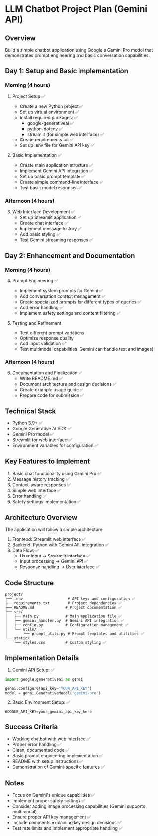 # LLM Chatbot Project Plan (Gemini API)

## Overview
Build a simple chatbot application using Google's Gemini Pro model that demonstrates prompt engineering and basic conversation capabilities.

## Day 1: Setup and Basic Implementation

### Morning (4 hours)
1. Project Setup ✅
   - Create a new Python project ✅
   - Set up virtual environment ✅
   - Install required packages: ✅
     - google-generativeai ✅
     - python-dotenv ✅
     - streamlit (for simple web interface) ✅
   - Create requirements.txt ✅
   - Set up .env file for Gemini API key ✅

2. Basic Implementation ✅
   - Create main application structure ✅
   - Implement Gemini API integration ✅
   - Set up basic prompt template ✅
   - Create simple command-line interface ✅
   - Test basic model responses ✅

### Afternoon (4 hours)
3. Web Interface Development ✅
   - Set up Streamlit application ✅
   - Create chat interface ✅
   - Implement message history ✅
   - Add basic styling ✅
   - Test Gemini streaming responses ✅

## Day 2: Enhancement and Documentation

### Morning (4 hours)
4. Prompt Engineering ✅
   - Implement system prompts for Gemini ✅
   - Add conversation context management ✅
   - Create specialized prompts for different types of queries ✅
   - Add error handling ✅
   - Implement safety settings and content filtering ✅

5. Testing and Refinement
   - Test different prompt variations
   - Optimize response quality
   - Add input validation ✅
   - Test multimodal capabilities (Gemini can handle text and images)

### Afternoon (4 hours)
6. Documentation and Finalization ✅
   - Write README.md ✅
   - Document architecture and design decisions ✅
   - Create example usage guide ✅
   - Prepare code for submission ✅

## Technical Stack
- Python 3.9+ ✅
- Google Generative AI SDK ✅
- Gemini Pro model ✅
- Streamlit for web interface ✅
- Environment variables for configuration ✅

## Key Features to Implement
1. Basic chat functionality using Gemini Pro ✅
2. Message history tracking ✅
3. Context-aware responses ✅
4. Simple web interface ✅
5. Error handling ✅
6. Safety settings implementation ✅

## Architecture Overview
The application will follow a simple architecture:
1. Frontend: Streamlit web interface ✅
2. Backend: Python with Gemini API integration ✅
3. Data Flow: ✅
   - User input → Streamlit interface ✅
   - Input processing → Gemini API ✅
   - Response handling → User interface ✅

## Code Structure
```
project/
├── .env                    # API keys and configuration ✅
├── requirements.txt        # Project dependencies ✅
├── README.md              # Project documentation ✅
├── src/
│   ├── main.py            # Main application file ✅
│   ├── gemini_handler.py  # Gemini API integration ✅
│   ├── config.py          # Configuration management ✅
│   └── utils/
│       └── prompt_utils.py # Prompt templates and utilities ✅
└── static/
    └── styles.css         # Custom styling ✅
```

## Implementation Details
1. Gemini API Setup: ✅
```python
import google.generativeai as genai

genai.configure(api_key='YOUR_API_KEY')
model = genai.GenerativeModel('gemini-pro')
```

2. Basic Environment Setup: ✅
```
GOOGLE_API_KEY=your_gemini_api_key_here
```

## Success Criteria
- Working chatbot with web interface ✅
- Proper error handling ✅
- Clean, documented code ✅
- Basic prompt engineering implementation ✅
- README with setup instructions ✅
- Demonstration of Gemini-specific features ✅

## Notes
- Focus on Gemini's unique capabilities ✅
- Implement proper safety settings ✅
- Consider adding image processing capabilities (Gemini supports multimodal)
- Ensure proper API key management ✅
- Include comments explaining key design decisions ✅
- Test rate limits and implement appropriate handling ✅